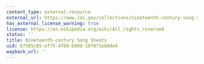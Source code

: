 ```yaml
---
content_type: external-resource
external_url: https://www.loc.gov/collections/nineteenth-century-song-sheets/about-this-collection/
has_external_license_warning: true
license: https://en.wikipedia.org/wiki/All_rights_reserved
status: ''
title: Nineteenth-century Song Sheets
uid: b7585c85-ef75-4f60-b989-16f871eb0de4
wayback_url: ''
---
```

